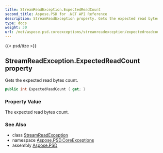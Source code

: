 ```yaml
---
title: StreamReadException.ExpectedReadCount
second_title: Aspose.PSD for .NET API Reference
description: StreamReadException property. Gets the expected read bytes count
type: docs
weight: 30
url: /net/aspose.psd.coreexceptions/streamreadexception/expectedreadcount/
---
```

{{< psd/tize >}}
## StreamReadException.ExpectedReadCount property

Gets the expected read bytes count.

```csharp
public int ExpectedReadCount { get; }
```

### Property Value

The expected read bytes count.

### See Also

* class [StreamReadException](../)
* namespace [Aspose.PSD.CoreExceptions](../../streamreadexception/)
* assembly [Aspose.PSD](../../../)


